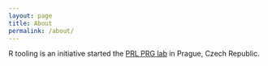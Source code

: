 ```yaml
---
layout: page
title: About
permalink: /about/
---
```


R tooling is an initiative started the [PRL PRG lab](https://prl-prg.github.io/) in Prague, Czech Republic.
